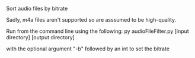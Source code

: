 Sort audio files by bitrate

Sadly, m4a files aren't supported so are asssumed to be high-quality.

Run from the command line using the following: py audioFileFilter.py [input directory] [output directory]

with the optional argument "-b" followed by an int to set the bitrate